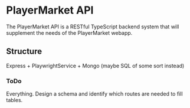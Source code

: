 # PlayerMarket API
The PlayerMarket API is a RESTful TypeScript backend system that will supplement the needs of the PlayerMarket webapp.

## Structure

Express + PlaywrightService + Mongo (maybe SQL of some sort instead)

### ToDo
Everything. Design a schema and identify which routes are needed to fill tables.

